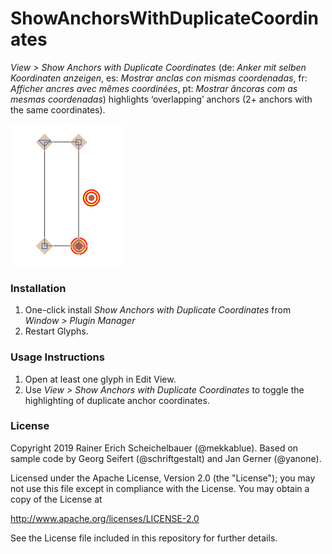 # ShowAnchorsWithDuplicateCoordinates

*View > Show Anchors with Duplicate Coordinates* (de: *Anker mit selben Koordinaten anzeigen*, es: *Mostrar anclas con mismas coordenadas*, fr: *Afficher ancres avec mêmes coordinées*, pt: *Mostrar âncoras com as mesmas coordenadas*) highlights ‘overlapping’ anchors (2+ anchors with the same coordinates).

![ShowAnchorsWithDuplicateCoordinates](ShowAnchorsWithDuplicateCoordinates.png)

### Installation

1. One-click install *Show Anchors with Duplicate Coordinates* from *Window > Plugin Manager*
2. Restart Glyphs.

### Usage Instructions

1. Open at least one glyph in Edit View.
2. Use *View > Show Anchors with Duplicate Coordinates* to toggle the highlighting of duplicate anchor coordinates.

### License

Copyright 2019 Rainer Erich Scheichelbauer (@mekkablue).
Based on sample code by Georg Seifert (@schriftgestalt) and Jan Gerner (@yanone).

Licensed under the Apache License, Version 2.0 (the "License");
you may not use this file except in compliance with the License.
You may obtain a copy of the License at

http://www.apache.org/licenses/LICENSE-2.0

See the License file included in this repository for further details.

